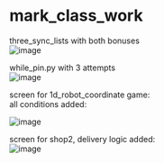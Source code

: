 # mark_class_work


three_sync_lists with both bonuses</br>
![image](https://user-images.githubusercontent.com/63554654/205482441-86a34688-0b9d-4fe8-b59e-242f5956cdc8.png)</br>

while_pin.py with 3 attempts </br>
![image](https://user-images.githubusercontent.com/63554654/204074519-c42faae5-e84e-4824-891e-7682ae107c15.png) </br>


screen for 1d_robot_coordinate game: </br>
all conditions added: </br>

![image](https://user-images.githubusercontent.com/63554654/203629111-a1a91da0-daaf-4c77-82b0-70db4ef2eeb5.png)</br>

screen for shop2, delivery logic added: </br>
![image](https://user-images.githubusercontent.com/63554654/201108835-6760c174-fb7c-4f52-95ed-97fb92bbafb9.png)</br>
